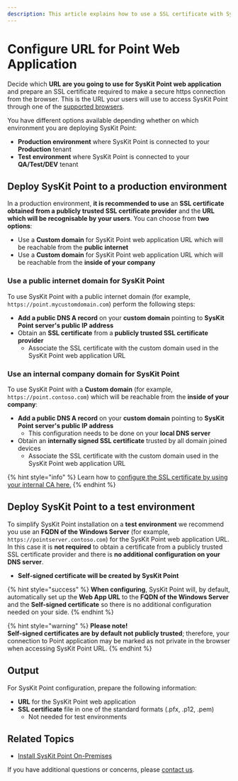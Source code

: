 ```yaml
---
description: This article explains how to use a SSL certificate with SysKit Point.
---
```


# Configure URL for Point Web Application

Decide which **URL are you going to use for SysKit Point web application** and prepare an SSL certificate required to make a secure https connection from the browser. This is the URL your users will use to access SysKit Point through one of the [supported browsers](../../requirements/system-requirements.md#supported-browsers).

You have different options available depending whether on which environment you are deploying SysKit Point:

* **Production environment** where SysKit Point is connected to your **Production** tenant
* **Test environment** where SysKit Point is connected to your **QA/Test/DEV** tenant

## Deploy SysKit Point to a production environment

In a production environment, **it is recommended to use** an **SSL certificate obtained from a publicly trusted SSL certificate provider** and the **URL which will be recognisable by your users**. You can choose from **two options**:

* Use a **Custom domain** for SysKit Point web application URL which will be reachable from the **public internet**
* Use a **Custom domain** for SysKit Point web application URL which will be reachable from the **inside of your company**


### Use a public internet domain for SysKit Point

To use SysKit Point with a public internet domain (for example, `https://point.mycustomdomain.com`) perform the following steps:

* **Add a public DNS A record** on your **custom domain** pointing to **SysKit Point server's public IP address** 
* Obtain an **SSL certificate** from a **publicly trusted SSL certificate provider**
  * Associate the SSL certificate with the custom domain used in the SysKit Point web application URL
  
 

### Use an internal company domain for SysKit Point

To use SysKit Point with a **Custom domain** (for example, `https://point.contoso.com`) which will be reachable from the **inside of your company**:

* **Add a public DNS A record** on your **custom domain** pointing to **SysKit Point server's public IP address** 
  * This configuration needs to be done on your **local DNS server**
* Obtain an **internally signed SSL certificate** trusted by all domain joined devices
  * Associate the SSL certificate with the custom domain used in the SysKit Point web application URL

{% hint style="info" %}
Learn how to [configure the SSL certificate by using your internal CA here.](../../common-tasks/configure-ssl-certificate.md)
{% endhint %}


## Deploy SysKit Point to a test environment

To simplify SysKit Point installation on a **test environment** we recommend you use an **FQDN of the Windows Server** (for example, `https://pointserver.contoso.com`) for the SysKit Point web application URL. In this case it is **not required** to obtain a certificate from a publicly trusted SSL certificate provider and there is **no additional configuration on your DNS server**.

* **Self-signed certificate will be created by SysKit Point**

{% hint style="success" %}
**When configuring**, SysKit Point will, by default, automatically set up the **Web App URL** to the **FQDN of the Windows Server** and the **Self-signed certificate** so there is no additional configuration needed on your side.
{% endhint %}

{% hint style="warning" %}
**Please note!**  
**Self-signed certificates are by default not publicly trusted**; therefore, your connection to Point application may be marked as not private in the browser when accessing SysKit Point URL.
{% endhint %}

## Output

For SysKit Point configuration, prepare the following information:

* **URL** for the SysKit Point web application
* **SSL certificate** file in one of the standard formats \(.pfx, .p12, .pem\)
  * Not needed for test environments

## Related Topics

* [Install SysKit Point On-Premises](overview.md)

If you have additional questions or concerns, please [contact us](https://www.syskit.com/contact-us/).


